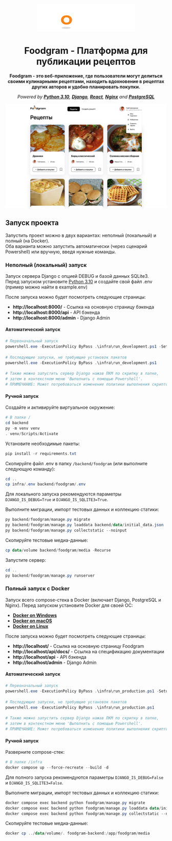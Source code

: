 <div style="text-align:center">

![Foodgram Logo](images/logo-footer.png)

# Foodgram - Платформа для публикации рецептов

**Foodgram - это веб-приложение, где пользователи могут делиться своими кулинарными рецептами, находить вдохновение в рецептах других авторов и удобно планировать покупки.**

*Powered by **[Python 3.10](https://www.python.org/downloads/release/python-31017/)**, **[Django](https://www.djangoproject.com/)**, **[React](https://react.dev/)**, **[Nginx](https://nginx.org/)** and **[PostgreSQL](https://www.postgresql.org/)***

![Main Page](images/main-page.png)

</div>

## Запуск проекта

Запустить проект можно в двух вариантах: неполный (локальный) и полный (на Docker).  
Оба варианта можно запустить автоматически (через сценарий Powershell) или вручную, введя нужные команды.

### Неполный (локальный) запуск

Запуск сервера Django с опцией DEBUG и базой данных SQLite3.  
Перед запуском установите [Python 3.10](https://www.python.org/downloads/release/python-3100/) и создайте свой файл .env (пример можно найти в example.env)

После запуска можно будет посмотреть следующие страницы:
- **http://localhost:8000/** - Ссылка на основную страницу бэкенда
- **http://localhost:8000/api** - API бэкенда
- **http://localhost:8000/admin** - Django Admin

#### Автоматический запуск

```powershell
# Первоначальный запуск
powershell.exe -ExecutionPolicy ByPass .\infra\run_development.ps1 -Setup

# Последующие запуски, не требующие установок пакетов
powershell.exe -ExecutionPolicy ByPass .\infra\run_development.ps1

# Также можно запустить сервер Django нажав ПКМ по скрипку в папке,
# затем в контекстном меню 'Выполнить с помощью Powershell'.
# ПРИМЕЧАНИЕ: Может потребоваться изменение политики выполнения скриптов в системе
```

#### Ручной запуск

Создайте и активируйте виртуальное окружение:
```powershell
# В папке /
cd backend
py -m venv venv
. venv/Scripts/Activate
```

Установите необходимые пакеты:
```powershell
pip install -r requirements.txt
```

Скопируйте файл .env в папку `/backend/foodgram` (или выполните следующую команду):
```powershell
cd ..
cp infra/.env backend/foodgram/.env
```

Для локального запуска рекомендуются параметры `DJANGO_IS_DEBUG=True` и `DJANGO_IS_SQLITE3=True`.

Выполните миграции, импорт тестовых данных и коллекцию статики:
```powershell
py backend/foodgram/manage.py migrate
py backend/foodgram/manage.py loaddata backend/data/initial_data.json
py backend/foodgram/manage.py collectstatic --noinput
```

Скопируйте тестовые медиа-данные:
```powershell
cp data/volume backend/foodgram/media -Recurse
```

Запустите сервер:
```powershell
cd ..
py backend/foodgram/manage.py runserver
```

### Полный запуск с Docker

Запуск всего compose-стека в Docker (включает Django, PostgreSQL и Nginx).
Перед запуском установите Docker для своей ОС:
- **[Docker on Windows](https://docs.docker.com/docker-for-windows/install/)**
- **[Docker on macOS](https://docs.docker.com/docker-for-mac/install/)**
- **[Docker on Linux](https://docs.docker.com/engine/install/)**

После запуска можно будет посмотреть следующие страницы:
- **http://localhost/** - Ссылка на основную страницу Foodgram
- **http://localhost/api/docs/** - Ссылка на спецификацию документации
- **http://localhost/api** - API бэкенда
- **http://localhost/admin** - Django Admin

#### Автоматический запуск

```powershell
# Первоначальный запуск
powershell.exe -ExecutionPolicy ByPass .\infra\run_production.ps1 -Setup

# Последующие запуски, не требующие установок пакетов
powershell.exe -ExecutionPolicy ByPass .\infra\run_production.ps1

# Также можно запустить сервер Django нажав ПКМ по скрипку в папке,
# затем в контекстном меню 'Выполнить с помощью Powershell'.
# ПРИМЕЧАНИЕ: Может потребоваться изменение политики выполнения скриптов в системе
```

#### Ручной запуск

Разверните compose-стек:
```powershell
# В папке /infra
docker compose up --force-recreate --build -d
```

Для полного запуска рекомендуются параметры `DJANGO_IS_DEBUG=False` и `DJANGO_IS_SQLITE3=False`.

Выполните миграции, импорт тестовых данных и коллекцию статики:
```powershell
docker compose exec backend python foodgram/manage.py migrate
docker compose exec backend python foodgram/manage.py loaddata data/initial_data.json
docker compose exec backend python foodgram/manage.py collectstatic --noinput
```

Скопируйте тестовые медиа-данные:
```powershell
docker cp ../data/volume/. foodgram-backend:/app/foodgram/media
```